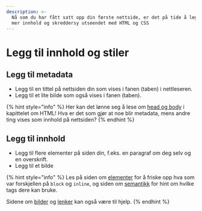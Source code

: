 ```yaml
---
description: >-
  Nå som du har fått satt opp din første nettside, er det på tide å legge til
  mer innhold og skreddersy utseendet med HTML og CSS
---
```


# Legg til innhold og stiler

## Legg til metadata

* Legg til en tittel på nettsiden din som vises i fanen \(taben\) i nettleseren.
* Legg til et lite bilde som også vises i fanen \(taben\).

{% hint style="info" %}
Her kan det lønne seg å lese om [head og body](../cover-1/02-head-body.md) i kapittelet om HTML! Hva er det som gjør at noe blir metadata, mens andre ting vises som innhold på nettsiden?
{% endhint %}

## Legg til innhold

* Legg til flere elementer på siden din, f.eks. en paragraf om deg selv og en overskrift. 
* Legg til et bilde

{% hint style="info" %}
Les på siden om [elementer](../cover-1/01-elementer.md) for å friske opp hva som var forskjellen på `block` og `inline`, og siden om [semantikk](../cover-1/03-semantikk) for hint om hvilke tags dere kan bruke.

Sidene om [bilder](../cover-1/04-bilder) og [lenker](../cover-1/05-lenker) kan også være til hjelp.
{% endhint %}
